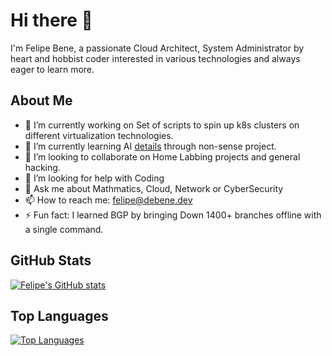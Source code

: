 # Hi there 👋

I'm Felipe Bene, a passionate Cloud Architect, System Administrator by heart and hobbist coder interested in various technologies and always eager to learn more.

## About Me

- 🔭 I’m currently working on Set of scripts to spin up k8s clusters on different virtualization technologies.
- 🌱 I’m currently learning AI [details](https://blog.debene.dev) through non-sense project.
- 👯 I’m looking to collaborate on Home Labbing projects and general hacking.
- 🤔 I’m looking for help with Coding
- 💬 Ask me about Mathmatics, Cloud, Network or CyberSecurity
- 📫 How to reach me: felipe@debene.dev
- ⚡ Fun fact: I learned BGP by bringing Down 1400+ branches offline with a single command.

## GitHub Stats

[![Felipe's GitHub stats](https://github-readme-stats.vercel.app/api?username=felipedbene&show_icons=true&theme=radical)](https://github.com/anuraghazra/github-readme-stats)

## Top Languages

[![Top Languages](https://github-readme-stats.vercel.app/api/top-langs/?username=felipedbene&layout=compact&theme=radical)](https://github.com/anuraghazra/github-readme-stats)
